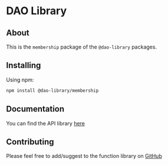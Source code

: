 # DAO Library

## About

This is the `membership` package of the `@dao-library` packages.

## Installing

Using npm:

```sh
npm install @dao-library/membership
```
## Documentation

You can find the API library [here](https://github.com/Mberic/dao-library-js/blob/master/API-plugins.md)

## Contributing

Please feel free to add/suggest to the function library on [GitHub](https://github.com/Mberic/dao-library-js)
